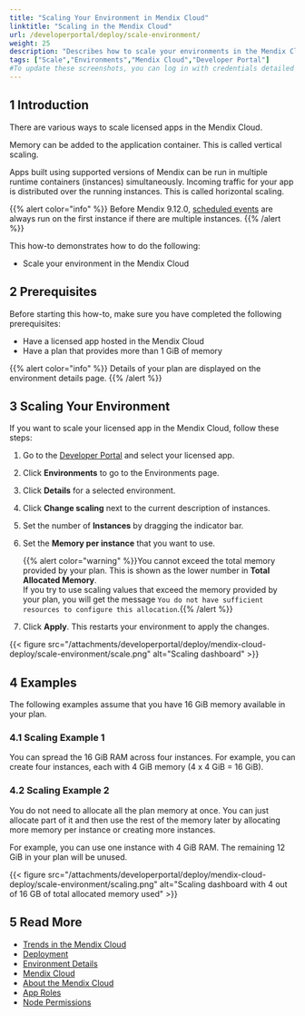 ```yaml
---
title: "Scaling Your Environment in Mendix Cloud"
linktitle: "Scaling in the Mendix Cloud"
url: /developerportal/deploy/scale-environment/
weight: 25
description: "Describes how to scale your environments in the Mendix Cloud."
tags: ["Scale","Environments","Mendix Cloud","Developer Portal"]
#To update these screenshots, you can log in with credentials detailed in How to Update Screenshots Using Team Apps.
---
```


## 1 Introduction

There are various ways to scale licensed apps in the Mendix Cloud.

Memory can be added to the application container. This is called vertical scaling.

Apps built using supported versions of Mendix can be run in multiple runtime containers (instances) simultaneously. Incoming traffic for your app is distributed over the running instances. This is called horizontal scaling.

{{% alert color="info" %}}
Before Mendix 9.12.0, [scheduled events](/refguide/scheduled-events/) are always run on the first instance if there are multiple instances.
{{% /alert %}}

This how-to demonstrates how to do the following:

* Scale your environment in the Mendix Cloud

## 2 Prerequisites

Before starting this how-to, make sure you have completed the following prerequisites:

* Have a licensed app hosted in the Mendix Cloud
* Have a plan that provides more than 1 GiB of memory

{{% alert color="info" %}}
Details of your plan are displayed on the environment details page.
{{% /alert %}}

## 3 Scaling Your Environment

If you want to scale your licensed app in the Mendix Cloud, follow these steps:

1. Go to the [Developer Portal](http://sprintr.home.mendix.com) and select your licensed app.

2. Click **Environments** to go to the Environments page.

3. Click **Details** for a selected environment.

4. Click **Change scaling** next to the current description of instances.

5. Set the number of **Instances** by dragging the indicator bar.

6. Set the **Memory per instance** that you want to use.

    {{% alert color="warning" %}}You cannot exceed the total memory provided by your plan. This is shown as the lower number in **Total Allocated Memory**.<br/>If you try to use scaling values that exceed the memory provided by your plan, you will get the message `You do not have sufficient resources to configure this allocation`.{{% /alert %}}    

7. Click **Apply**. This restarts your environment to apply the changes.

{{< figure src="/attachments/developerportal/deploy/mendix-cloud-deploy/scale-environment/scale.png" alt="Scaling dashboard" >}}

## 4 Examples

The following examples assume that you have 16 GiB memory available in your plan.

### 4.1 Scaling Example 1

You can spread the 16 GiB RAM across four instances. For example, you can create four instances, each with 4 GiB memory (4 x 4 GiB = 16 GiB).

### 4.2 Scaling Example 2

You do not need to allocate all the plan memory at once. You can just allocate part of it and then use the rest of the memory later by allocating more memory per instance or creating more instances.

For example, you can use one instance with 4 GiB RAM. The remaining 12 GiB in your plan will be unused.

{{< figure src="/attachments/developerportal/deploy/mendix-cloud-deploy/scale-environment/scaling.png" alt="Scaling dashboard with 4 out of 16 GB of total allocated memory used" >}}

## 5 Read More

* [Trends in the Mendix Cloud](/developerportal/operate/trends-v4/)
* [Deployment](/developerportal/deploy/)
* [Environment Details](/developerportal/deploy/environments-details/)
* [Mendix Cloud](/developerportal/deploy/mendix-cloud-deploy/)
* [About the Mendix Cloud](/developerportal/deploy/mxcloudv4/)
* [App Roles](/developerportal/general/app-roles/)
* [Node Permissions](/developerportal/deploy/node-permissions/)
